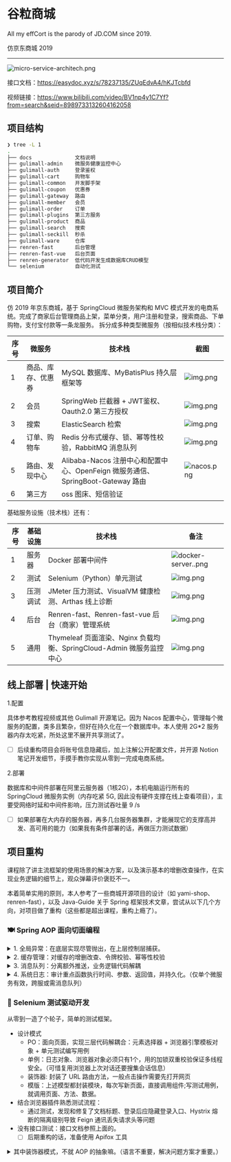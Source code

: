 # 谷粒商城

All my effCort is the parody of JD.COM since 2019.

仿京东商城 2019

---

![micro-service-architech.png](docs/img/micro-service-architech.png)

接口文档：https://easydoc.xyz/s/78237135/ZUqEdvA4/hKJTcbfd

视频链接：https://www.bilibili.com/video/BV1np4y1C7Yf?from=search&seid=8989733132604162058

## 项目结构

```bash
❯ tree -L 1
.
├── docs              文档说明
├── gulimall-admin    微服务健康监控中心
├── gulimall-auth     登录鉴权
├── gulimall-cart     购物车
├── gulimall-common   开发脚手架
├── gulimall-coupon   优惠券
├── gulimall-gateway  路由
├── gulimall-member   会员
├── gulimall-order    订单
├── gulimall-plugins  第三方服务
├── gulimall-product  商品
├── gulimall-search   搜索
├── gulimall-seckill  秒杀
├── gulimall-ware     仓库
├── renren-fast       后台管理
├── renren-fast-vue   后台页面
├── renren-generator  低代码开发生成数据库CRUD模型
└── selenium          自动化测试
```

## 项目简介

仿 2019 年京东商城，基于 SpringCloud 微服务架构和 MVC 模式开发的电商系统。完成了商家后台管理商品上架，菜单分类，用户注册和登录，搜索商品、下单购物，支付宝付款等一条龙服务。 拆分成多种类型微服务（按相似技术栈分类）：

| 序号   | 微服务       | 技术栈                                                           | 截图                        |
|------|-----------|---------------------------------------------------------------|---------------------------|
| 1    | 商品、库存、优惠券 | MySQL 数据库、MyBatisPlus 持久层框架等                                  | ![img.png](docs/img/index.png)     |
| 2    | 会员        | SpringWeb 拦截器 + JWT鉴权、Oauth2.0 第三方授权                          | ![img.png](docs/img/login.png)     |
| 3    | 搜索        | ElasticSearch 检索                                              | ![img.png](docs/img/es.png)        | 
| 4    | 订单、购物车    | Redis 分布式缓存、锁、幂等性校验，RabbitMQ 消息队列                             | ![img.png](docs/img/cartOrder.png) | 
| 5    | 路由、发现中心   | Alibaba-Nacos 注册中心和配置中心、OpenFeign 微服务通信、SpringBoot-Gateway 路由 | ![nacos.png](docs/img/nacos.png)   |
| 6    | 第三方       | oss 图床、短信验证                                                   |                           |

基础服务设施（技术栈）还有：

| 序号  | 基础设施 | 技术栈                                                                                        | 备注                                       |
|-----|-----------|---------------------------------------------------------------|---------------------------|
| 1   | 服务器 | Docker 部署中间件 | ![docker-server..png](docs/img/docker-server.png) | 
| 2   | 测试 | Selenium（Python）单元测试                                                                       |  ![img.png](docs/img/selenium.png)                                      | 
| 3   | 压测调试 | JMeter 压力测试、VisualVM 健康检测、Arthas 线上诊断                                                      | ![img.png](docs/img/jmeter.png)                 | 
| 4   | 后台 | Renren-fast、Renren-fast-vue 后台（商家）管理系统                                                         | ![img.png](docs/img/renrenfast.png)             | 
| 5   | 通用 | Thymeleaf 页面渲染、Nginx 负载均衡、SpringCloud-Admin 微服务监控中心 | ![img.png](docs/img/admin-server.png)          |

## 线上部署 | 快速开始

1.配置

具体参考教程视频或其他 Gulimall 开源笔记。因为 Nacos 配置中心，管理每个微服务的配置，类多且繁杂，但好在持久化在一个数据库中。本人使用 2G*2 服务器内存太吃紧，所处这里不展开共享测试了。

-[ ] 后续重构项目会将账号信息隐藏后，加上注解公开配置文件，并开源 Notion 笔记开发细节，手摸手教你实现从零到一完成电商系统。

2.部署

数据库和中间件部署在阿里云服务器（1核2G），本机电脑运行所有的 SpringCloud 微服务实例（内存吃紧 5G, 因此没有硬件支撑在线上查看项目），主要受网络时延和中间件影响，压力测试吞吐量 9 /s

- [ ] 如果部署在大内存的服务器，再多几台服务器集群，才能展现它的支撑高并发、高可用的能力（如果我有条件部署的话，再做压力测试数据）

## 项目重构

课程除了讲主流框架的使用场景的解决方案，以及演示基本的增删改查操作，在实现业务逻辑的细节上，观众弹幕评价褒贬不一。

本着简单实用的原则，本人参考了一些商城开源项目的设计（如 yami-shop、renren-fast），以及 Java-Guide 关于 Spring
框架技术文章，尝试从以下几个方向，对项目做了重构（这些都是超出课程，重构上瘾了）。

### 🍽️ Spring AOP 面向切面编程

<details>
<summary>
1. 全局异常：在底层实现尽管抛出，在上层控制层捕获。
</summary>

1. 它放在公共服务 common 下，基本异常、前端参数校验异常、商城服务自定义异常，这三类基本涵盖所有了。
2. 商城服务自定义异常 GuliMallBindException ，包含了全局通用异常枚举类 BizCodeEnum

```java
/**
 * 默认异常处理程序配置
 */
@Controller
@RestControllerAdvice
public class DefaultExceptionHandlerConfig {


    @ExceptionHandler(BindException.class)
    public ResponseEntity<String> bindExceptionHandler(BindException e) {
        e.printStackTrace();
        return ResponseEntity.status(HttpStatus.BAD_REQUEST).body(e.getBindingResult().getFieldErrors().get(0).getDefaultMessage());

    }

    @ExceptionHandler(MethodArgumentNotValidException.class)
    public ResponseEntity<String> methodArgumentNotValidExceptionHandler(MethodArgumentNotValidException e) {
        e.printStackTrace();
        return ResponseEntity.status(HttpStatus.BAD_REQUEST).body(e.getBindingResult().getFieldErrors().get(0).getDefaultMessage());
    }

    @ExceptionHandler(GuliMallBindException.class)
    public ResponseEntity<String> unauthorizedExceptionHandler(GuliMallBindException e) {
        e.printStackTrace();
        return ResponseEntity.status(e.getBizCode()).body(e.getMessage());
    }
}
```

</details>

<details>
<summary>
2. 缓存管理：对缓存的增删改查、令牌校验、幂等性校验
</summary>

```java

/**
 * Redis 购物车商品缓存切面
 */
@Aspect
@Component
@Order(1)
public class OrderRedisAspect {

    @Autowired
    StringRedisTemplate redisTemplate;

    private final String CART_PREFIX = "gulimall:cart:";


    @Around(value = "@annotation(idempotent)")
    public Object checkIdempotentRedisCache(ProceedingJoinPoint pjp, Idempotent idempotent) throws Throwable {
        OrderSubmitVo args = (OrderSubmitVo) pjp.getArgs()[0];
        Long execute = deleteKeyIfExistTokenRedis(args);
        if (execute == 0L) {
            throw new GuliMallBindException("令牌校验失败，请勿重复提交订单");
        }
        return pjp.proceed();
    }
    // ...
}
  ```

</details>

<details>
<summary>
3. 消息队列：分离额外推送，业务逻辑代码解耦
</summary>

```java
/**
 * 订单消息队列切面
 */
@Aspect
@Component
@Order(2)
public class OrderRabbitMqAspect {

    @Lazy
    @Autowired
    RabbitTemplate rabbitTemplate;

    @AfterReturning(value = "@annotation(postRabbitMq)", returning = "retVal")
    public Object sendRabbitMq(JoinPoint point, Object retVal, PostRabbitMq postRabbitMq) {
        if (Objects.nonNull(retVal)) {
            // 创建订单：发送消息创建完成
            OrderEntity order = (OrderEntity) retVal;
            pushDelayQueueAfterSubmitOrder(order);
        } else {
            // 关闭订单：二次确认解锁库存
            OrderEntity methodArg = (OrderEntity) point.getArgs()[0];
            pushReleaseQueueAfterCancelOrderForSure(methodArg);
        }
        return retVal;
    }
    // ...
}

```

</details>

<details>
<summary>
4. 系统日志：审计重点函数执行时间、参数、返回值，并持久化。（仅单个微服务有效，跨服或需消息队列）
</summary>

```java
/**
 * 系统日志切面
 */
@Component
@Aspect
@Slf4j
public class SysLogAspect {
//    @Autowired
//    private SysLogService sysLogService;

    @Around("@annotation(sysLog)")
    public Object around(ProceedingJoinPoint joinPoint, SysLog sysLog) throws Throwable {
        long beginTime = SystemClock.now();
        //执行方法
        Object result = joinPoint.proceed();
        //执行时长(毫秒)
        long time = SystemClock.now() - beginTime;

        SysLogTo sysLogTo = new SysLogTo();
        if (sysLog != null) {
            //注解上的描述
            sysLogTo.setOperation(sysLog.value());
        }

        //请求的方法名
        String className = joinPoint.getTarget().getClass().getName();
        String methodName = joinPoint.getSignature().getName();
        sysLogTo.setMethod(className + "." + methodName + "()");

        //请求的参数
        Object[] args = joinPoint.getArgs();
        String params = JSONUtil.toJsonStr(args[0]);
        sysLogTo.setParams(params);

        //设置IP地址
        sysLogTo.setIp(IpHelper.getIpAddr());
        //用户名：需要 Shiro 授权框架/Spring-Security 支持
//        String username = SecurityUtils.getSysUser().getUsername();
//        sysLogEntity.setUsername(username);
        sysLogTo.setTime(time);
        sysLogTo.setCreateDate(new Date());
        //保存系统日志
        log.info("sysLogEntity {} ", sysLogTo);
//        sysLogService.save(sysLogEntity);
        return result;
    }
}

```

</details>

### 🤖 Selenium 测试驱动开发

从零到一造了个轮子，简单的测试框架。

- 设计模式
    - PO：面向页面，实现三层代码解耦合：元素选择器 + 浏览器引擎模板对象 + 单元测试编写用例
    - 单例：日志对象、浏览器对象必须只有1个，用的加锁双重校验保证多线程安全。（可惜复用浏览器上次对话还要搜集会话信息）
    - 装饰器: 封装了 URL 路由方法，一般点击操作需要先打开网页
    - 模版：上述模型都封装模块，每次写新页面，直接调用组件;写测试用例，就调用页面、方法、数据。
- 结合浏览器插件熟悉测试流程：
    - 通过测试，发现和修复了文档标题、登录后应隐藏登录入口、Hystrix 熔断的隔离级别导致 Feign 通讯丢失请求头等问题
- 没有接口测试：接口文档参照上面的。
    -[ ] 后期重构的话，准备使用 Apifox 工具

<details>
<summary>
其中装饰器模式，不就 AOP 的抽象嘛。（语言不重要，解决问题方案才重要。）
</summary>

```python
class mapping(object):

    def __init__(self):
    """ 不允许实例化 """
    return False

    @staticmethod
    def get(url):
        """ 
        打开网页，然后执行你的方法
        """
        if isinstance(url, Enum):
            url = url.value

        def decorator(func):
            @wraps(func)
            def wrapper(*args, **kwargs):
                if driver.current_url != url:
                    log.info(f'[GET] {url} [{func.__name__}]')
                    driver.get(url)
                return func(*args, **kwargs)

            return wrapper

        return decorator
```

</details>


